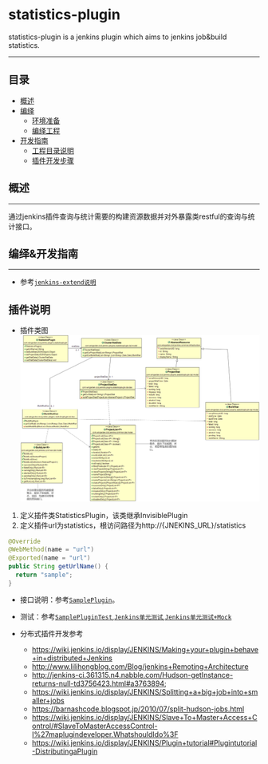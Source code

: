 # statistics-plugin
statistics-plugin is a jenkins plugin which aims to jenkins job&build statistics.

---------

## 目录
* [概述](#概述)
* [编绎](#编绎)
    * [环境准备](#环境准备)
    * [编绎工程](#编绎工程)
* [开发指南](#开发指南)
    * [工程目录说明](#工程目录说明)
    * [插件开发步骤](#插件开发步骤)

## 概述
---
通过jenkins插件查询与统计需要的构建资源数据并对外暴露类restful的查询与统计接口。

## 编绎&开发指南
---
* 参考[`jenkins-extend说明`](../README.md)

## 插件说明
* 插件类图
![](assets/statistics-plugin.png)

1. 定义插件类StatisticsPlugin，该类继承InvisiblePlugin
2. 定义插件url为statistics，根访问路径为http://{JNEKINS_URL}/statistics

  ```java
  @Override
  @WebMethod(name = "url")
  @Exported(name = "url")
  public String getUrlName() {
    return "sample";
  }
  ```
* 接口说明：参考[`SamplePlugin`](../jenkins插件接口文档.docx)。

* 测试：参考[`SamplePluginTest`](sampleplugin/src/test/java/com/wingarden/cicd/jenkins/plugins/sampleplugin/SamplePluginTest.java),[`Jenkins单元测试`](https://wiki.jenkins.io/display/JENKINS/Unit+Test),[`Jenkins单元测试+Mock`](https://wiki.jenkins.io/display/JENKINS/Mocking+in+Unit+Tests)

* 分布式插件开发参考
  * https://wiki.jenkins.io/display/JENKINS/Making+your+plugin+behave+in+distributed+Jenkins
  * http://www.lilihongblog.com/Blog/jenkins+Remoting+Architecture
  * http://jenkins-ci.361315.n4.nabble.com/Hudson-getInstance-returns-null-td3756423.html#a3763894;
  * https://wiki.jenkins.io/display/JENKINS/Splitting+a+big+job+into+smaller+jobs
  * https://barnashcode.blogspot.jp/2010/07/split-hudson-jobs.html
  * https://wiki.jenkins.io/display/JENKINS/Slave+To+Master+Access+Control/#SlaveToMasterAccessControl-I%27maplugindeveloper.WhatshouldIdo%3F
  * https://wiki.jenkins.io/display/JENKINS/Plugin+tutorial#Plugintutorial-DistributingaPlugin
